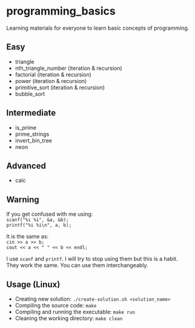 # programming_basics

Learning materials for everyone to learn basic concepts of programming.

## Easy
* triangle
* nth_triangle_number (iteration & recursion)
* factorial (iteration & recursion)
* power (iteration & recursion)
* primitive_sort (iteration & recursion)
* bubble_sort

## Intermediate
* is_prime
* prime_strings
* invert_bin_tree
* neon

## Advanced
* calc

## Warning
If you get confused with me using:  
`scanf("%i %i", &a, &b);`  
`printf("%i %i\n", a, b);`  

It is the same as:  
`cin >> a >> b;`  
`cout << a << " " << b << endl;`  

I use `scanf` and `printf`. I will try to stop using them but this is a habit.  
They work the same. You can use them interchangeably.

## Usage (Linux)
* Creating new solution: `./create-solution.sh <solution_name>`
* Compiling the source code: `make`
* Compiling and running the executable: `make run`
* Cleaning the working directory: `make clean`
